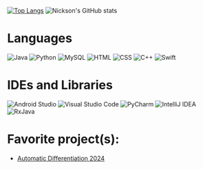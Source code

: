 [![Top Langs](https://github-readme-stats.vercel.app/api/top-langs/?username=N1ks0n08&theme=react&layout=donut)](https://github.com/N1ks0n08/github-readme-stats)
![Nickson's GitHub stats](https://github-readme-stats.vercel.app/api?username=N1ks0n08&theme=react&show_icons=true)
<!--
**N1ks0n08/N1ks0n08** is a ✨ _special_ ✨ repository because its `README.md` (this file) appears on your GitHub profile.
-->

# Languages

![Java](https://img.shields.io/badge/Java-ED8B00?style=flat-square&logo=java&logoColor=white)
![Python](https://img.shields.io/badge/Python-3776AB?style=flat-square&logo=python&logoColor=white)
![MySQL](https://img.shields.io/badge/MySQL-4479A1?style=flat-square&logo=mysql&logoColor=white)
![HTML](https://img.shields.io/badge/HTML-E34F26?style=flat-square&logo=html5&logoColor=white)
![CSS](https://img.shields.io/badge/CSS-1572B6?style=flat-square&logo=css3&logoColor=white)
![C++](https://img.shields.io/badge/C++-00599C?style=flat-square&logo=c%2B%2B&logoColor=white)
![Swift](https://img.shields.io/badge/Swift-F05138?style=flat-square&logo=swift&logoColor=white)

# IDEs and Libraries

![Android Studio](https://img.shields.io/badge/Android%20Studio-3DDC84?style=flat-square&logo=androidstudio&logoColor=white)
![Visual Studio Code](https://img.shields.io/badge/Visual%20Studio%20Code-007ACC?style=flat-square&logo=visualstudiocode&logoColor=white)
![PyCharm](https://img.shields.io/badge/PyCharm-000000?style=flat-square&logo=pycharm&logoColor=white)
![IntelliJ IDEA](https://img.shields.io/badge/IntelliJ%20IDEA-000000?style=flat-square&logo=intellijidea&logoColor=white)
![RxJava](https://img.shields.io/badge/RxJava-FF4400?style=flat-square&logo=reactivex&logoColor=white)

# Favorite project(s):

- [Automatic Differentiation 2024](https://github.com/Allen-ISD-Computer-Science/REPO_AutomaticDifferentiation_2024)
